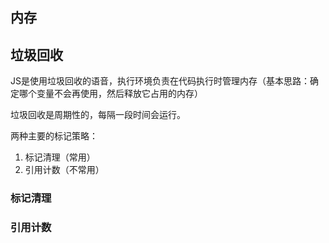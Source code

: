 ## 内存

## 垃圾回收

JS是使用垃圾回收的语音，执行环境负责在代码执行时管理内存（基本思路：确定哪个变量不会再使用，然后释放它占用的内存）

垃圾回收是周期性的，每隔一段时间会运行。

两种主要的标记策略：

1. 标记清理（常用）
2. 引用计数（不常用）

### 标记清理

### 引用计数